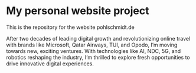 # My personal website project

This is the repository for the website pohlschmidt.de

After two decades of leading digital growth and revolutionizing online travel with brands like Microsoft, Qatar Airways, TUI, and Opodo, I’m moving towards new, exciting ventures. With technologies like AI, NDC, 5G, and robotics reshaping the industry, I’m thrilled to explore fresh opportunities to drive innovative digital experiences.
